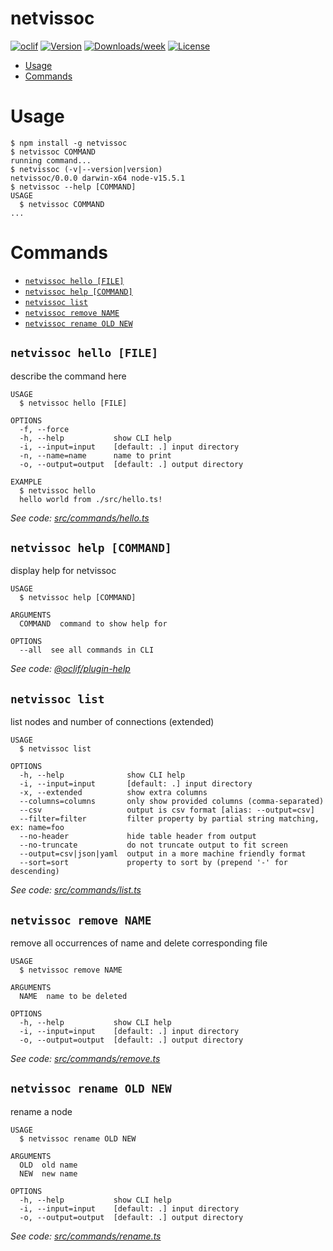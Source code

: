 netvissoc
=========



[![oclif](https://img.shields.io/badge/cli-oclif-brightgreen.svg)](https://oclif.io)
[![Version](https://img.shields.io/npm/v/netvissoc.svg)](https://npmjs.org/package/netvissoc)
[![Downloads/week](https://img.shields.io/npm/dw/netvissoc.svg)](https://npmjs.org/package/netvissoc)
[![License](https://img.shields.io/npm/l/netvissoc.svg)](https://github.com/Coreball/netvissoc/blob/master/package.json)

<!-- toc -->
* [Usage](#usage)
* [Commands](#commands)
<!-- tocstop -->
# Usage
<!-- usage -->
```sh-session
$ npm install -g netvissoc
$ netvissoc COMMAND
running command...
$ netvissoc (-v|--version|version)
netvissoc/0.0.0 darwin-x64 node-v15.5.1
$ netvissoc --help [COMMAND]
USAGE
  $ netvissoc COMMAND
...
```
<!-- usagestop -->
# Commands
<!-- commands -->
* [`netvissoc hello [FILE]`](#netvissoc-hello-file)
* [`netvissoc help [COMMAND]`](#netvissoc-help-command)
* [`netvissoc list`](#netvissoc-list)
* [`netvissoc remove NAME`](#netvissoc-remove-name)
* [`netvissoc rename OLD NEW`](#netvissoc-rename-old-new)

## `netvissoc hello [FILE]`

describe the command here

```
USAGE
  $ netvissoc hello [FILE]

OPTIONS
  -f, --force
  -h, --help           show CLI help
  -i, --input=input    [default: .] input directory
  -n, --name=name      name to print
  -o, --output=output  [default: .] output directory

EXAMPLE
  $ netvissoc hello
  hello world from ./src/hello.ts!
```

_See code: [src/commands/hello.ts](https://github.com/Coreball/netvissoc/blob/v0.0.0/src/commands/hello.ts)_

## `netvissoc help [COMMAND]`

display help for netvissoc

```
USAGE
  $ netvissoc help [COMMAND]

ARGUMENTS
  COMMAND  command to show help for

OPTIONS
  --all  see all commands in CLI
```

_See code: [@oclif/plugin-help](https://github.com/oclif/plugin-help/blob/v3.2.1/src/commands/help.ts)_

## `netvissoc list`

list nodes and number of connections (extended)

```
USAGE
  $ netvissoc list

OPTIONS
  -h, --help              show CLI help
  -i, --input=input       [default: .] input directory
  -x, --extended          show extra columns
  --columns=columns       only show provided columns (comma-separated)
  --csv                   output is csv format [alias: --output=csv]
  --filter=filter         filter property by partial string matching, ex: name=foo
  --no-header             hide table header from output
  --no-truncate           do not truncate output to fit screen
  --output=csv|json|yaml  output in a more machine friendly format
  --sort=sort             property to sort by (prepend '-' for descending)
```

_See code: [src/commands/list.ts](https://github.com/Coreball/netvissoc/blob/v0.0.0/src/commands/list.ts)_

## `netvissoc remove NAME`

remove all occurrences of name and delete corresponding file

```
USAGE
  $ netvissoc remove NAME

ARGUMENTS
  NAME  name to be deleted

OPTIONS
  -h, --help           show CLI help
  -i, --input=input    [default: .] input directory
  -o, --output=output  [default: .] output directory
```

_See code: [src/commands/remove.ts](https://github.com/Coreball/netvissoc/blob/v0.0.0/src/commands/remove.ts)_

## `netvissoc rename OLD NEW`

rename a node

```
USAGE
  $ netvissoc rename OLD NEW

ARGUMENTS
  OLD  old name
  NEW  new name

OPTIONS
  -h, --help           show CLI help
  -i, --input=input    [default: .] input directory
  -o, --output=output  [default: .] output directory
```

_See code: [src/commands/rename.ts](https://github.com/Coreball/netvissoc/blob/v0.0.0/src/commands/rename.ts)_
<!-- commandsstop -->
